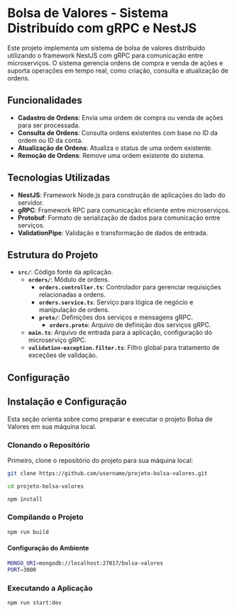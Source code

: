 # Bolsa de Valores - Sistema Distribuído com gRPC e NestJS

Este projeto implementa um sistema de bolsa de valores distribuído utilizando o framework NestJS com gRPC para comunicação entre microserviços. O sistema gerencia ordens de compra e venda de ações e suporta operações em tempo real, como criação, consulta e atualização de ordens.

## Funcionalidades

- **Cadastro de Ordens**: Envia uma ordem de compra ou venda de ações para ser processada.
- **Consulta de Ordens**: Consulta ordens existentes com base no ID da ordem ou ID da conta.
- **Atualização de Ordens**: Atualiza o status de uma ordem existente.
- **Remoção de Ordens**: Remove uma ordem existente do sistema.

## Tecnologias Utilizadas

- **NestJS**: Framework Node.js para construção de aplicações do lado do servidor.
- **gRPC**: Framework RPC para comunicação eficiente entre microserviços.
- **Protobuf**: Formato de serialização de dados para comunicação entre serviços.
- **ValidationPipe**: Validação e transformação de dados de entrada.

## Estrutura do Projeto

- **`src/`**: Código fonte da aplicação.
  - **`orders/`**: Módulo de ordens.
    - **`orders.controller.ts`**: Controlador para gerenciar requisições relacionadas a ordens.
    - **`orders.service.ts`**: Serviço para lógica de negócio e manipulação de ordens.
    - **`proto/`**: Definições dos serviços e mensagens gRPC.
      - **`orders.proto`**: Arquivo de definição dos serviços gRPC.
  - **`main.ts`**: Arquivo de entrada para a aplicação, configuração do microserviço gRPC.
  - **`validation-exception.filter.ts`**: Filtro global para tratamento de exceções de validação.

## Configuração

## Instalação e Configuração

Esta seção orienta sobre como preparar e executar o projeto Bolsa de Valores em sua máquina local. 

### Clonando o Repositório

Primeiro, clone o repositório do projeto para sua máquina local:

```bash
git clone https://github.com/username/projeto-bolsa-valores.git

cd projeto-bolsa-valores

npm install
```
### Compilando o Projeto
```bash
npm run build
```
#### Configuração do Ambiente
```bash
MONGO_URI=mongodb://localhost:27017/bolsa-valores
PORT=3000
```

### Executando a Aplicação
```bash
npm run start:dev
```